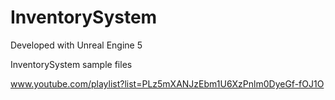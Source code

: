 # InventorySystem

Developed with Unreal Engine 5

InventorySystem sample files

www.youtube.com/playlist?list=PLz5mXANJzEbm1U6XzPnlm0DyeGf-fOJ1O
